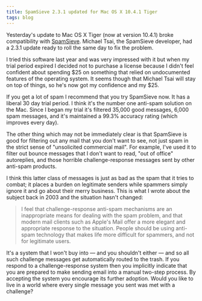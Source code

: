 ```yaml
---
title: SpamSieve 2.3.1 updated for Mac OS X 10.4.1 Tiger
tags: blog
---
```


Yesterday's update to Mac OS X Tiger (now at version 10.4.1) broke compatibility with [SpamSieve](http://c-command.com/spamsieve/). Michael Tsai, the SpamSieve developer, had a 2.3.1 update ready to roll the same day to fix the problem.

I tried this software last year and was very impressed with it but when my trial period expired I decided not to purchase a license because I didn't feel confident about spending $25 on something that relied on undocumented features of the operating system. It seems though that Michael Tsai will stay on top of things, so he's now got my confidence and my $25.





If you get a lot of spam I recommend that you try SpamSieve now. It has a liberal 30 day trial period. I think it's the number one anti-spam solution on the Mac. Since I began my trial it's filtered 35,000 good messages, 6,000 spam messages, and it's maintained a 99.3% accuracy rating (which improves every day).

The other thing which may not be immediately clear is that SpamSieve is good for filtering out any mail that you don't want to see, not just spam in the strict sense of "unsolicited commercial mail". For example, I've used it to filter out bounce messages that I don't want to read, "out of office" autoreplies, and those horrible challenge-response messages sent by other anti-spam products.

I think this latter class of messages is just as bad as the spam that it tries to combat; it places a burden on legitimate senders while spammers simply ignore it and go about their merry business. This is what I wrote about the subject back in 2003 and the situation hasn't changed:

> I feel that challenge-response anti-spam mechanisms are an inappropriate means for dealing with the spam problem, and that modern mail clients such as Apple's Mail offer a more elegant and appropriate response to the situation. People should be using anti-spam technology that makes life more difficult for spammers, and not for legitimate users.

It's a system that I won't buy into — and you shouldn't either — and so all such challenge messages get automatically routed to the trash. If you respond to a challenge-response system then you implicitly indicate that you are prepared to make sending email into a manual two-step process. By accepting the system you encourage its further adoption. Would you like to live in a world where every single message you sent was met with a challenge?
